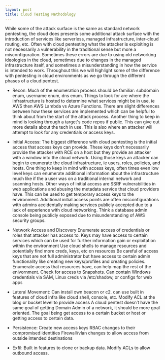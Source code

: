 ```yaml
---
layout: post
title: Cloud Testing Methodology
---
```


While some of the attack surface is the same as standard network pentesting, the cloud does presents some additional attack surface with the introduction of services like serverless, managed infrastructure, inter-cloud routing, etc. Often with cloud pentesting what the attacker is exploiting is not necessarily a vulnerability in the traditional sense but more a misconfiguration. Sometimes these errors are due to using old networking ideologies in the cloud, sometimes due to changes in the managed infrastructure itself, and sometimes a misunderstanding in how the service is intended to work. Throughout this we will highlight some of the difference with pentesting in cloud environments as we go through the different phases of a cloud pentest.

* Recon:
Much of the enumeration process should be familiar: subdomain enum, username enum, dns enum. Things to look for are where the infrastructure is hosted to determine what services might be in use, ie AWS then AWS Lambda vs Azure Functions. There are slight differences between how these services are implemented which can be helpful to think about from the start of the attack process. Another thing to keep in mind is looking through a target's code repos if public. This can give out more details about the tech in use. This is also where an attacker will attempt to look for any credentials or access keys. 

* Initial Access:
The biggest difference with cloud pentesting is the initial access that access keys can provide. These keys don’t necessarily provide the attacker with RCE on a host but they provide an attacker with a window into the cloud network. Using those keys an attacker can begin to enumerate the cloud infrastructure, ie users, roles, policies, and hosts. One thing to keep in mind with access keys, often times even low level keys can enumerate additional information about the infrastructure much like if the a user was on a traditional internal network and scanning hosts. Other ways of initial access are SSRF vulnerabilities in web applications and abusing the metadata service that cloud providers have. This can be used to get temporary access keys to the environment. Additional initial access points are often misconfigurations with admins accidentally making services publicly accepted due to a lack of experience with cloud networking. Think a database admin console being publicly exposed due to misunderstanding of AWS security groups. 

* Network Access and Discovery
Enumerate access of credentials or roles that attacker has access to. Keys may have access to certain services which can be used for further information gain or exploitation within the environment
Use cloud shells to manage resources and potentially find more creds, keys, etc on resources
Be careful of access keys that are not full administrator but have access to certain admin functionality like creating new keys/profiles and creating policies.
Enumerate access that resources have, can help map the rest of the enivornment.
Check for access to Snapshots. Can contain Windows credentials via SAM, Linux creds via /etc/shadow, or configs for web apps

* Lateral Movement:
Can install own beacon or c2. can use built in features of cloud infra like cloud shell, console, etc. 
Modify ACL at the blog or bucket level to provide access
A cloud pentest doesn’t have the same goal of getting Domain Admin of a network, it should be more goal oriented. The goal being get access to a certain bucket or host or getting access to certain data.

* Persistence:
Create new access keys
RBAC changes to their compromised identities
Firewall/vlan changes to allow access from outside intended destinations

* Exfil:
Built in features to clone or backup data. Modify ACLs to allow outbound access.

